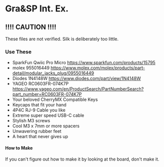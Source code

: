 # Gra&SP Int. Ex.

## !!!! CAUTION !!!!
These files are not verified.
Silk is deliberately too little.

### Use These
- SparkFun Qwiic Pro Micro https://www.sparkfun.com/products/15795
- molex 955016449 https://www.molex.com/molex/products/part-detail/modular_jacks_plug/0955016449
- Diodes 1N4148W https://www.diodes.com/part/view/1N4148W
- YAGEO RC0603FR-074K7P https://www.yageo.com/en/ProductSearch/PartNumberSearch?part_number=RC0603FR-074K7P
- Your beloved CherryMX Compatible Keys
- Keycaps that fit your hand
- 4P4C RJ-9 Cable you like
- Extreme super speed USB-C cable
- Stylish M3 screws
- Cool M3 x 7mm or more spacers
- Unwavering rubber feet
- A heart that never gives up

#### How to Make
If you can't figure out how to make it by looking at the board, don't make it.
